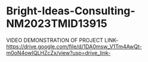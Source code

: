 # Bright-Ideas-Consulting-NM2023TMID13915
VIDEO DEMONSTRATION OF PROJECT LINK-https://drive.google.com/file/d/1DA0msw_V1Tm4AwQt-m0oN4owIQLHZcZx/view?usp=drive_link-
